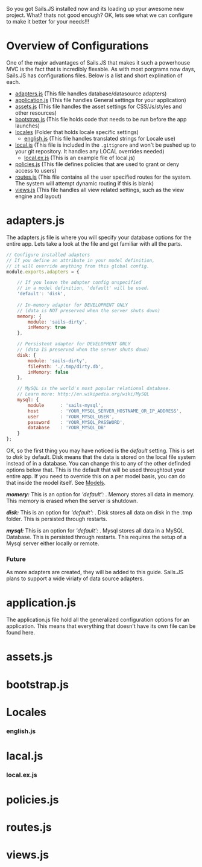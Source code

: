 So you got Sails.JS installed now and its loading up your awesome new project.  What? thats not good enough? OK, lets see what we can configure to make it better for your needs!!!

# Overview of Configurations
One of the major advantages of Sails.JS that makes it such a powerhouse MVC is the fact that is incredibly flexable.  As with most porgrams now days, Sails.JS has configurations files.  Below is a list and short explination of each.

* <a href="#adapters.js">adapters.js</a>      (This file handles database/datasource adapters)
* <a href="#application.js">application.js</a>   (This file handles General settings for your application)
* <a href="#assets.js">assets.js</a>        (This file handles the asset settings for CSS/Js/styles and other resources)
* <a href="#bootstrap.js">bootstrap.js</a>     (This file holds code that needs to be run before the app launches)
* <a href="#locales">locales</a>          (Folder that holds locale specific settings)
	* <a href="#english.js">english.js</a>   (This file handles translated strings for Locale use)
* <a href="#local.js">local.js</a>         (This file is included in the `.gitignore` and won't be pushed up to your git repository.  It handles any LOCAL overrides needed)
	* <a href="#local.ex.js">local.ex.js</a>      (This is an example file of local.js)
* <a href="#policies.js">policies.js</a>      (This file defines policies that are used to grant or deny access to users)
* <a href="#routes.js">routes.js</a>        (This file contains all the user specified routes for the system.  The system will attempt dynamic routing if this is blank)
* <a href="#views.js">views.js</a>         (This file handles all view related settings, such as the view engine and layout)

<span id="adapters.js"></span>
# adapters.js
The adapters.js file is where you will specify your database options for the entire app.  Lets take a look at the file and get familiar with all the parts.

```javascript
// Configure installed adapters
// If you define an attribute in your model definition, 
// it will override anything from this global config.
module.exports.adapters = {

	// If you leave the adapter config unspecified 
	// in a model definition, 'default' will be used.
	'default': 'disk',
	
	// In-memory adapter for DEVELOPMENT ONLY
	// (data is NOT preserved when the server shuts down)
	memory: {
		module: 'sails-dirty',
		inMemory: true
	},

	// Persistent adapter for DEVELOPMENT ONLY
	// (data IS preserved when the server shuts down)
	disk: {
		module: 'sails-dirty',
		filePath: './.tmp/dirty.db',
		inMemory: false
	},

	// MySQL is the world's most popular relational database.
	// Learn more: http://en.wikipedia.org/wiki/MySQL
	mysql: {
		module		: 'sails-mysql',
		host		: 'YOUR_MYSQL_SERVER_HOSTNAME_OR_IP_ADDRESS',
		user		: 'YOUR_MYSQL_USER',
		password	: 'YOUR_MYSQL_PASSWORD',
		database	: 'YOUR_MYSQL_DB'
	}
};
```

OK, so the first thing you may have noticed is the _default_ setting.  This is set to _disk_ by default.  Disk means that the data is stored on the local file system instead of in a database.  You can change this to any of the other definded options below that.  This is the default that will be used throughtout your entire app.  If you need to override this on a per model basis, you can do that inside the model itself.  See [Models](Models).

_**momery:**_  This is an option for _'default':_ .  Memory stores all data in memory.  This memory is erased when the server is shutdown.

_**disk:**_  This is an option for _'default':_ .  Disk stores all data on disk in the .tmp folder.  This is persisted through restarts.

_**mysql:**_ This is an option for _'default':_ .  Mysql stores all data in a MySQL Database.  This is persisted through restarts.  This requires the setup of a Mysql server either locally or remote.

### Future
As more adapters are created, they will be added to this guide.  Sails.JS plans to support a wide viriaty of data source adapters.

<span id="application.js"></span>
# application.js
The application.js file hold all the generalized configuration options for an application.  This means that everything that doesn't have its own file can be found here.

<span id="assets.js"></span>
# assets.js

<span id="bootstrap.js"></span>
# bootstrap.js

<span id="locales"></span>
# Locales

<span id="english.js"></span>
### english.js

<span id="local.js"></span>
# lacal.js

<span id="local.ex.js"></span>
### local.ex.js

<span id="policies.js"></span>
# policies.js

<span id="routes.js"></span>
# routes.js

<span id="views.js"></span>
# views.js
